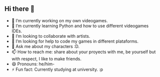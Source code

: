 ## Hi there 👋

<!--
**SuperAxxel/SuperAxxel** is a ✨ _special_ ✨ repository because its `README.md` (this file) appears on your GitHub profile.

Here are some ideas to get you started:
-->
- 🔭 I’m currently working on my own videogames.
- 🌱 I’m currently learning Python and how to use different videogames IDEs.
- 👯 I’m looking to collaborate with artists.
- 🤔 I’m looking for help to code my games in different plataforms.
- 💬 Ask me about my characters :D.
- 📫 How to reach me: share about your proyects with me, be yourself but with respect, I like to make friends.
- 😄 Pronouns: he/him-
- ⚡ Fun fact: Currently studying at university.
:p
